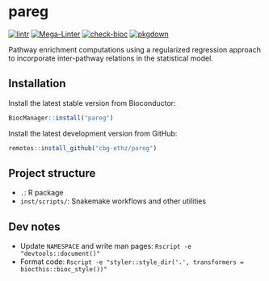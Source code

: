 # pareg

[![lintr](https://github.com/cbg-ethz/pareg/actions/workflows/lintr.yaml/badge.svg)](https://github.com/cbg-ethz/pareg/actions/workflows/lintr.yaml)
[![Mega-Linter](https://github.com/cbg-ethz/pareg/actions/workflows/mega-linter.yaml/badge.svg)](https://github.com/cbg-ethz/pareg/actions/workflows/mega-linter.yaml)
[![check-bioc](https://github.com/cbg-ethz/pareg/actions/workflows/check-bioc.yaml/badge.svg)](https://github.com/cbg-ethz/pareg/actions/workflows/check-bioc.yaml)
[![pkgdown](https://github.com/cbg-ethz/pareg/actions/workflows/pkgdown.yaml/badge.svg)](https://github.com/cbg-ethz/pareg/actions/workflows/pkgdown.yaml)

Pathway enrichment computations using a regularized regression approach to incorporate inter-pathway relations in the statistical model.


## Installation

Install the latest stable version from Bioconductor:
```r
BiocManager::install("pareg")
```

Install the latest development version from GitHub:
```r
remotes::install_github("cbg-ethz/pareg")
```


## Project structure

* `.`: R package
* `inst/scripts/`: Snakemake workflows and other utilities


## Dev notes

* Update `NAMESPACE` and write man pages: `Rscript -e "devtools::document()"`
* Format code: `Rscript -e "styler::style_dir('.', transformers = biocthis::bioc_style())"`
